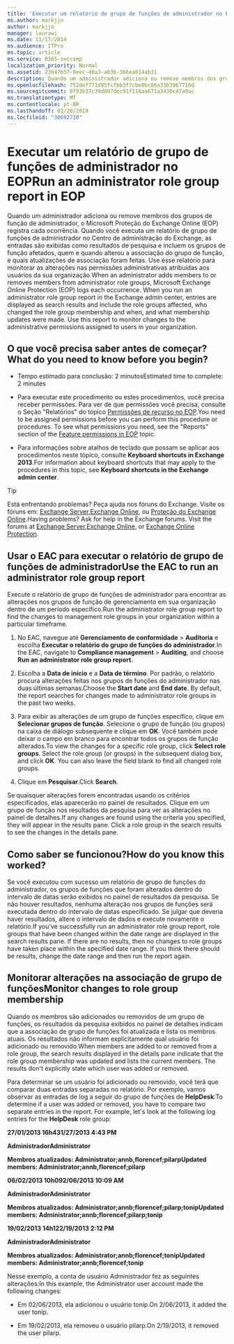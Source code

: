 ```yaml
---
title: 'Executar um relatório de grupo de funções de administrador no EOP '
ms.author: markjjo
author: markjjo
manager: laurawi
ms.date: 11/17/2014
ms.audience: ITPro
ms.topic: article
ms.service: O365-seccomp
localization_priority: Normal
ms.assetid: 23b47b57-0eec-46a3-a03b-366ea014ab31
description: Quando um administrador adiciona ou remove membros dos grupos de função de administrador, o Microsoft Proteção do Exchange Online (EOP) registra cada ocorrência.
ms.openlocfilehash: 752def771d95fcfbb3f7cbe0bc86a33b3967716d
ms.sourcegitcommit: 0f93b37c39d807dec91f118aa671a3430c47a9ac
ms.translationtype: MT
ms.contentlocale: pt-BR
ms.lasthandoff: 03/20/2019
ms.locfileid: "30692710"
---
```

# <a name="run-an-administrator-role-group-report-in-eop"></a><span data-ttu-id="b0b8d-103">Executar um relatório de grupo de funções de administrador no EOP</span><span class="sxs-lookup"><span data-stu-id="b0b8d-103">Run an administrator role group report in EOP</span></span> 

 <span data-ttu-id="b0b8d-p101">Quando um administrador adiciona ou remove membros dos grupos de função de administrador, o Microsoft Proteção do Exchange Online (EOP) registra cada ocorrência. Quando você executa um relatório de grupo de funções de administrador no Centro de administração do Exchange, as entradas são exibidas como resultados de pesquisa e incluem os grupos de função afetados, quem e quando alterou a associação do grupo de função, e quais atualizações de associação foram feitas. Use esse relatório para monitorar as alterações nas permissões administrativas atribuídas aos usuários da sua organização.</span><span class="sxs-lookup"><span data-stu-id="b0b8d-p101">When an administrator adds members to or removes members from administrator role groups, Microsoft Exchange Online Protection (EOP) logs each occurrence. When you run an administrator role group report in the Exchange admin center, entries are displayed as search results and include the role groups affected, who changed the role group membership and when, and what membership updates were made. Use this report to monitor changes to the administrative permissions assigned to users in your organization.</span></span>
  
## <a name="what-do-you-need-to-know-before-you-begin"></a><span data-ttu-id="b0b8d-107">O que você precisa saber antes de começar?</span><span class="sxs-lookup"><span data-stu-id="b0b8d-107">What do you need to know before you begin?</span></span>

- <span data-ttu-id="b0b8d-108">Tempo estimado para conclusão: 2 minutos</span><span class="sxs-lookup"><span data-stu-id="b0b8d-108">Estimated time to complete: 2 minutes</span></span>
    
- <span data-ttu-id="b0b8d-p102">Para executar este procedimento ou estes procedimentos, você precisa receber permissões. Para ver de que permissões você precisa, consulte o Seção "Relatórios" do tópico [Permissões de recurso no EOP](feature-permissions-in-eop.md).</span><span class="sxs-lookup"><span data-stu-id="b0b8d-p102">You need to be assigned permissions before you can perform this procedure or procedures. To see what permissions you need, see the "Reports" section of the [Feature permissions in EOP](feature-permissions-in-eop.md) topic.</span></span> 
    
- <span data-ttu-id="b0b8d-111">Para informações sobre atalhos de teclado que possam se aplicar aos procedimentos neste tópico, consulte **Keyboard shortcuts in Exchange 2013**.</span><span class="sxs-lookup"><span data-stu-id="b0b8d-111">For information about keyboard shortcuts that may apply to the procedures in this topic, see **Keyboard shortcuts in the Exchange admin center**.</span></span>
    
> [!TIP]
> <span data-ttu-id="b0b8d-p103">Está enfrentando problemas? Peça ajuda nos fóruns do Exchange. Visite os fóruns em: [Exchange Server](https://go.microsoft.com/fwlink/p/?linkId=60612),[Exchange Online](https://go.microsoft.com/fwlink/p/?linkId=267542), ou [Proteção do Exchange Online](https://go.microsoft.com/fwlink/p/?linkId=285351).</span><span class="sxs-lookup"><span data-stu-id="b0b8d-p103">Having problems? Ask for help in the Exchange forums. Visit the forums at [Exchange Server](https://go.microsoft.com/fwlink/p/?linkId=60612),[Exchange Online](https://go.microsoft.com/fwlink/p/?linkId=267542), or [Exchange Online Protection](https://go.microsoft.com/fwlink/p/?linkId=285351).</span></span> 
  
## <a name="use-the-eac-to-run-an-administrator-role-group-report"></a><span data-ttu-id="b0b8d-115">Usar o EAC para executar o relatório de grupo de funções de administrador</span><span class="sxs-lookup"><span data-stu-id="b0b8d-115">Use the EAC to run an administrator role group report</span></span>

<span data-ttu-id="b0b8d-116">Execute o relatório de grupo de funções de administrador para encontrar as alterações nos grupos de função de gerenciamento em sua organização dentro de um período específico.</span><span class="sxs-lookup"><span data-stu-id="b0b8d-116">Run the administrator role group report to find the changes to management role groups in your organization within a particular timeframe.</span></span>
  
1. <span data-ttu-id="b0b8d-117">No EAC, navegue até **Gerenciamento de conformidade** \> **Auditoria** e escolha **Executar o relatório do grupo de funções do administrador**.</span><span class="sxs-lookup"><span data-stu-id="b0b8d-117">In the EAC, navigate to **Compliance management** \> **Auditing**, and choose **Run an administrator role group report**.</span></span>
    
2. <span data-ttu-id="b0b8d-p104">Escolha a **Data de início** e a **Data de término**. Por padrão, o relatório procura alterações feitas nos grupos de funções do administrador nas duas últimas semanas.</span><span class="sxs-lookup"><span data-stu-id="b0b8d-p104">Choose the **Start date** and **End date**. By default, the report searches for changes made to administrator role groups in the past two weeks.</span></span>
    
3. <span data-ttu-id="b0b8d-p105">Para exibir as alterações de um grupo de funções específico, clique em **Selecionar grupos de função**. Selecione o grupo de função (ou grupos) na caixa de diálogo subsequente e clique em **OK**. Você também pode deixar o campo em branco para encontrar todos os grupos de função alterados.</span><span class="sxs-lookup"><span data-stu-id="b0b8d-p105">To view the changes for a specific role group, click **Select role groups**. Select the role group (or groups) in the subsequent dialog box, and click **OK**. You can also leave the field blank to find all changed role groups.</span></span>
    
4. <span data-ttu-id="b0b8d-123">Clique em **Pesquisar**.</span><span class="sxs-lookup"><span data-stu-id="b0b8d-123">Click **Search**.</span></span>
    
<span data-ttu-id="b0b8d-p106">Se quaisquer alterações forem encontradas usando os critérios especificados, elas aparecerão no painel de resultados. Clique em um grupo de função nos resultados da pesquisa para ver as alterações no painel de detalhes.</span><span class="sxs-lookup"><span data-stu-id="b0b8d-p106">If any changes are found using the criteria you specified, they will appear in the results pane. Click a role group in the search results to see the changes in the details pane.</span></span>
  
## <a name="how-do-you-know-this-worked"></a><span data-ttu-id="b0b8d-126">Como saber se funcionou?</span><span class="sxs-lookup"><span data-stu-id="b0b8d-126">How do you know this worked?</span></span>

<span data-ttu-id="b0b8d-p107">Se você executou com sucesso um relatório de grupo de funções do administrador, os grupos de funções que foram alterados dentro do intervalo de datas serão exibidos no painel de resultados da pesquisa. Se não houver resultados, nenhuma alteração nos grupos de funções será executada dentro do intervalo de datas especificado. Se julgar que deveria haver resultados, altere o intervalo de dados e execute novamente o relatório.</span><span class="sxs-lookup"><span data-stu-id="b0b8d-p107">If you've successfully run an administrator role group report, role groups that have been changed within the date range are displayed in the search results pane. If there are no results, then no changes to role groups have taken place within the specified date range. If you think there should be results, change the date range and then run the report again.</span></span>
  
## <a name="monitor-changes-to-role-group-membership"></a><span data-ttu-id="b0b8d-130">Monitorar alterações na associação de grupo de funções</span><span class="sxs-lookup"><span data-stu-id="b0b8d-130">Monitor changes to role group membership</span></span>

<span data-ttu-id="b0b8d-p108">Quando os membros são adicionados ou removidos de um grupo de funções, os resultados da pesquisa exibidos no painel de detalhes indicam que a associação de grupo de funções foi atualizada e lista os membros atuais. Os resultados não informam explicitamente qual usuário foi adicionado ou removido.</span><span class="sxs-lookup"><span data-stu-id="b0b8d-p108">When members are added to or removed from a role group, the search results displayed in the details pane indicate that the role group membership was updated and lists the current members. The results don't explicitly state which user was added or removed.</span></span>
  
<span data-ttu-id="b0b8d-p109">Para determinar se um usuário foi adicionado ou removido, você terá que comparar duas entradas separadas no relatório. Por exemplo, vamos observar as entradas de log a seguir do grupo de funções de **HelpDesk**:</span><span class="sxs-lookup"><span data-stu-id="b0b8d-p109">To determine if a user was added or removed, you have to compare two separate entries in the report. For example, let's look at the following log entries for the **HelpDesk** role group:</span></span> 
  
 <span data-ttu-id="b0b8d-135">**27/01/2013 16h43**</span><span class="sxs-lookup"><span data-stu-id="b0b8d-135">**1/27/2013 4:43 PM**</span></span>
  
 <span data-ttu-id="b0b8d-136">**Administrador**</span><span class="sxs-lookup"><span data-stu-id="b0b8d-136">**Administrator**</span></span>
  
 <span data-ttu-id="b0b8d-137">**Membros atualizados: Administrator;annb,florencef;pilarp**</span><span class="sxs-lookup"><span data-stu-id="b0b8d-137">**Updated members: Administrator;annb,florencef;pilarp**</span></span>
  
 <span data-ttu-id="b0b8d-138">**06/02/2013 10h09**</span><span class="sxs-lookup"><span data-stu-id="b0b8d-138">**2/06/2013 10:09 AM**</span></span>
  
 <span data-ttu-id="b0b8d-139">**Administrador**</span><span class="sxs-lookup"><span data-stu-id="b0b8d-139">**Administrator**</span></span>
  
 <span data-ttu-id="b0b8d-140">**Membros atualizados: Administrator;annb;florencef;pilarp;tonip**</span><span class="sxs-lookup"><span data-stu-id="b0b8d-140">**Updated members: Administrator;annb;florencef;pilarp;tonip**</span></span>
  
 <span data-ttu-id="b0b8d-141">**19/02/2013 14h12**</span><span class="sxs-lookup"><span data-stu-id="b0b8d-141">**2/19/2013 2:12 PM**</span></span>
  
 <span data-ttu-id="b0b8d-142">**Administrador**</span><span class="sxs-lookup"><span data-stu-id="b0b8d-142">**Administrator**</span></span>
  
 <span data-ttu-id="b0b8d-143">**Membros atualizados: Administrator;annb;florencef;tonip**</span><span class="sxs-lookup"><span data-stu-id="b0b8d-143">**Updated members: Administrator;annb;florencef;tonip**</span></span>
  
<span data-ttu-id="b0b8d-144">Nesse exemplo, a conta de usuário Administrador fez as seguintes alterações:</span><span class="sxs-lookup"><span data-stu-id="b0b8d-144">In this example, the Administrator user account made the following changes:</span></span>
  
- <span data-ttu-id="b0b8d-145">Em 02/06/2013, ela adicionou o usuário tonip.</span><span class="sxs-lookup"><span data-stu-id="b0b8d-145">On 2/06/2013, it added the user tonip.</span></span>
    
- <span data-ttu-id="b0b8d-146">Em 19/02/2013, ela removeu o usuário pilarp.</span><span class="sxs-lookup"><span data-stu-id="b0b8d-146">On 2/19/2013, it removed the user pilarp.</span></span>
    


